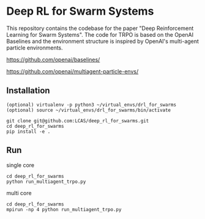 # Deep RL for Swarm Systems
This repository contains the codebase for the paper "Deep Reinforcement Learning for Swarm Systems". The code for TRPO is based on the OpenAI Baselines and the environment structure is inspired by OpenAI's multi-agent particle environments.

https://github.com/openai/baselines/

https://github.com/openai/multiagent-particle-envs/

## Installation
```
(optional) virtualenv -p python3 ~/virtual_envs/drl_for_swarms
(optional) source ~/virtual_envs/drl_for_swarms/bin/activate

git clone git@github.com:LCAS/deep_rl_for_swarms.git
cd deep_rl_for_swarms
pip install -e .
```

## Run
single core
```
cd deep_rl_for_swarms
python run_multiagent_trpo.py
```

multi core
```
cd deep_rl_for_swarms
mpirun -np 4 python run_multiagent_trpo.py
```
